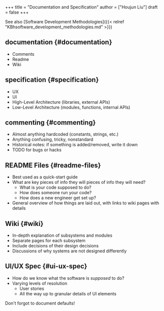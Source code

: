 +++
title = "Documentation and Specification"
author = ["Houjun Liu"]
draft = false
+++

See also [Software Development Methodologies]({{< relref "KBhsoftware_development_methodologies.md" >}})


## documentation {#documentation}

-   Comments
-   Readme
-   Wiki


## specification {#specification}

-   UX
-   UI
-   High-Level Architecture (libraries, external APIs)
-   Low-Level Architecture (modules, functions, internal APIs)


## commenting {#commenting}

-   Almost anything hardcoded (constants, strings, etc.)
-   Anything confusing, tricky, nonstandard
-   Historical notes: if something is added/removed, write it down
-   TODO for bugs or hacks


## README Files {#readme-files}

-   Best used as a quick-start guide
-   What are key pieces of info they will pieces of info they will need?
    -   What is your code supposed to do?
    -   How does someone run your code?
    -   How does a new engineer get set up?
-   General overview of how things are laid out, with links to wiki pages with details


## Wiki {#wiki}

-   In-depth explanation of subsystems and modules
-   Separate pages for each subsystem
-   Include decisions of their design decisions
-   Discussions of why systems are not designed differently


## UI/UX Spec {#ui-ux-spec}

-   How do we know what the software is _supposed_ to do?
-   Varying levels of resolution
    -   User stories
    -   All the way up to granular details of UI elements

Don't forgot to document defaults!